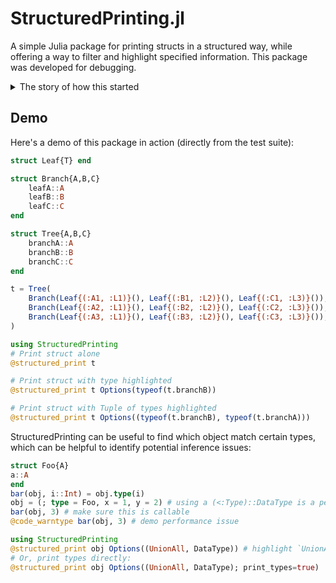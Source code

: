 # StructuredPrinting.jl

A simple Julia package for printing structs in a structured way, while offering a way to filter and highlight specified information. This package was developed for debugging.

<details>
  <summary>The story of how this started</summary>

One day, I was trying to find out if `UnionAll` objects existed in a very large OrdinaryDiffEq integrator. I ended up writing:

```julia
import Crayons
function getpropertyviz(obj, pc = (), indent = "")
    for pn in propertynames(obj)
        prop = getproperty(obj, pn)
        pc_full = (pc..., ".", pn)
        pc_string = string(join(pc_full))
        if prop isa UnionAll || prop isa DataType
            pc_colored = Crayons.Box.RED_FG(pc_string)
            println("$indent $pc_colored :: $(typeof(prop)), FLAGME!")
        else
            println("$indent $pc_string :: $(typeof(prop))")
            getpropertyviz(prop, pc_full, indent*"  ")
        end
    end
end

getpropertyviz(integrator)
```
Which ended up highlighting 3 (of the thousands of) structs that were either `UnionAll`, or `DataType`, and this helped me to identify which structs were responsible for hurting compiler inference in a large codebase.

Since this code was so generic, I thought it might be useful to write a small tool for it and add some bells and whistles. Enter StructuredPrinting.jl.

</details>

## Demo
Here's a demo of this package in action (directly from the test suite):

```julia
struct Leaf{T} end

struct Branch{A,B,C}
    leafA::A
    leafB::B
    leafC::C
end

struct Tree{A,B,C}
    branchA::A
    branchB::B
    branchC::C
end

t = Tree(
    Branch(Leaf{(:A1, :L1)}(), Leaf{(:B1, :L2)}(), Leaf{(:C1, :L3)}()),
    Branch(Leaf{(:A2, :L1)}(), Leaf{(:B2, :L2)}(), Leaf{(:C2, :L3)}()),
    Branch(Leaf{(:A3, :L1)}(), Leaf{(:B3, :L2)}(), Leaf{(:C3, :L3)}()),
)

using StructuredPrinting
# Print struct alone
@structured_print t

# Print struct with type highlighted
@structured_print t Options(typeof(t.branchB))

# Print struct with Tuple of types highlighted
@structured_print t Options((typeof(t.branchB), typeof(t.branchA)))
```

StructuredPrinting can be useful to find which object match certain types, which can be helpful to identify potential inference issues:

```julia
struct Foo{A}
a::A
end
bar(obj, i::Int) = obj.type(i)
obj = (; type = Foo, x = 1, y = 2) # using a (<:Type)::DataType is a performance issue
bar(obj, 3) # make sure this is callable
@code_warntype bar(obj, 3) # demo performance issue

using StructuredPrinting
@structured_print obj Options((UnionAll, DataType)) # highlight `UnionAll` and `DataType`s
# Or, print types directly:
@structured_print obj Options((UnionAll, DataType); print_types=true)
```
